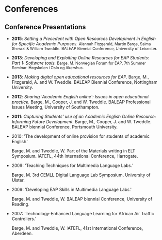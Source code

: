 # Conferences

## Conference Presentations

- **2015**: *Setting a Precedent with Open Resources Development in English for Specific Academic Purposes.* 
   <span style="font-size:90%;">Alannah Fitzgerald, Martin Barge, Saima Sherazi & William Tweddle. BALEAP Biennial Conference, University of Leicester.</span>
    
- **2013**: *Developing and Exploiting Online Resources for EAP Students: Part 1: Software tools.* 
   <span style="font-size:90%;">Barge, M. Norwegian Forum for EAP. 7th Summer Seminar. Høgskolen i Oslo og Akershus.</span>
    
- **2013**: *Making digital open educational resources for EAP.* Barge, M., Fitzgerald, A. and W. Tweddle. BALEAP Biennial Conference, Nottingham University.
    
- **2012**: *Sharing 'Academic English online': Issues in open educational practice.* Barge, M., Cooper, J. and W. Tweddle. BALEAP Professional Issues Meeting, University of Southampton.
    
- **2011**: *Capturing Students' use of an Academic English Online Resource: Informing Future Development.* Barge, M., Cooper, J. and W. Tweddle. BALEAP biennial Conference, Portsmouth University.
    
- 2010: 'The development of online provision for students of academic English.'
    
    Barge, M. and Tweddle, W. Part of the Materials writing in ELT Symposium. IATEFL, 44th International Conference, Harrogate.
    
- 2009:  'Teaching Techniques for Multimedia Language Labs.'
    
    Barge, M. 3rd CEMLL Digital Language Lab Symposium, University of Ulster.
    
- 2009: 'Developing EAP Skills in Multimedia Language Labs.'
    
    Barge, M. and Tweddle, W. BALEAP biennial Conference, University of Reading.
    
- 2007: 'Technology-Enhanced Language Learning for African Air Traffic Controllers.'
    
    Barge, M. and Tweddle, W. IATEFL, 41st International Conference, Aberdeen.
